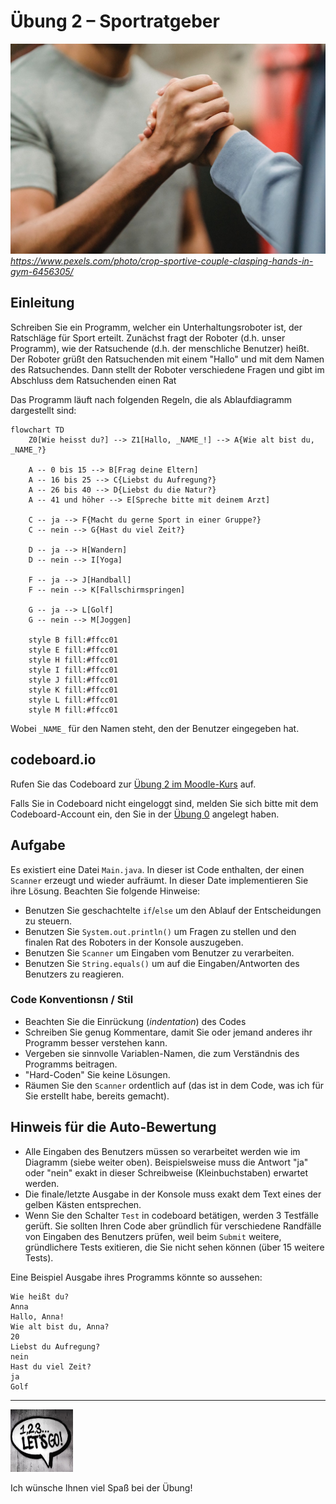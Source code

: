 # Übung 2 – Sportratgeber

![Photo by Julia Larson from Pexels](pexels-julia-larson-6456305.jpg)
 *https://www.pexels.com/photo/crop-sportive-couple-clasping-hands-in-gym-6456305/*

## Einleitung

Schreiben Sie ein Programm, welcher ein Unterhaltungsroboter ist, der Ratschläge für Sport erteilt. Zunächst fragt der Roboter (d.h. unser Programm), wie der Ratsuchende (d.h. der menschliche Benutzer) heißt. Der Roboter grüßt den Ratsuchenden mit einem "Hallo" und mit dem Namen des Ratsuchendes. Dann stellt der Roboter verschiedene Fragen und gibt im Abschluss dem Ratsuchenden einen Rat

Das Programm läuft nach folgenden Regeln, die als Ablaufdiagramm dargestellt sind:

```mermaid
flowchart TD
    Z0[Wie heisst du?] --> Z1[Hallo, _NAME_!] --> A{Wie alt bist du, _NAME_?}

    A -- 0 bis 15 --> B[Frag deine Eltern]
    A -- 16 bis 25 --> C{Liebst du Aufregung?}
    A -- 26 bis 40 --> D{Liebst du die Natur?}
    A -- 41 und höher --> E[Spreche bitte mit deinem Arzt]
    
    C -- ja --> F{Macht du gerne Sport in einer Gruppe?}
    C -- nein --> G{Hast du viel Zeit?}
    
    D -- ja --> H[Wandern]
    D -- nein --> I[Yoga]
    
    F -- ja --> J[Handball]
    F -- nein --> K[Fallschirmspringen]

    G -- ja --> L[Golf]
    G -- nein --> M[Joggen]
    
    style B fill:#ffcc01
    style E fill:#ffcc01
    style H fill:#ffcc01
    style I fill:#ffcc01
    style J fill:#ffcc01    
    style K fill:#ffcc01        
    style L fill:#ffcc01  
    style M fill:#ffcc01    
```

Wobei `_NAME_` für den Namen steht, den der Benutzer eingegeben hat.

## codeboard.io 

Rufen Sie das Codeboard zur [Übung 2 im Moodle-Kurs](https://lms.bht-berlin.de/mod/lti/view.php?id=896621) auf. 

Falls Sie in Codeboard nicht eingeloggt sind, melden Sie sich bitte mit dem Codeboard-Account ein, den Sie in der [Übung 0](../bht_pr1_submission_00/README.md) angelegt haben.

## Aufgabe

Es existiert eine Datei `Main.java`. In dieser ist Code enthalten, der einen `Scanner` erzeugt und wieder aufräumt. In dieser Date implementieren Sie ihre Lösung. Beachten Sie folgende Hinweise:

* Benutzen Sie geschachtelte `if`/`else` um den Ablauf der Entscheidungen zu steuern.
* Benutzen Sie `System.out.println()` um Fragen zu stellen und den finalen Rat des Roboters in der Konsole auszugeben.
* Benutzen Sie `Scanner` um Eingaben vom Benutzer zu verarbeiten.
* Benutzen Sie `String.equals()` um auf die Eingaben/Antworten des Benutzers zu reagieren.

### Code Konventionsn / Stil

* Beachten Sie die Einrückung (_indentation_) des Codes
* Schreiben Sie genug Kommentare, damit Sie oder jemand anderes ihr Programm besser verstehen kann.
* Vergeben sie sinnvolle Variablen-Namen, die zum Verständnis des Programms beitragen.
* "Hard-Coden" Sie keine Lösungen.
* Räumen Sie den `Scanner` ordentlich auf (das ist in dem Code, was ich für Sie erstellt habe, bereits gemacht).

## Hinweis für die Auto-Bewertung

* Alle Eingaben des Benutzers müssen so verarbeitet werden wie im Diagramm (siebe weiter oben). Beispielsweise muss die Antwort "ja" oder "nein" exakt in dieser Schreibweise (Kleinbuchstaben) erwartet werden.
* Die finale/letzte Ausgabe in der Konsole muss exakt dem Text eines der gelben Kästen entsprechen.
* Wenn Sie den Schalter `Test` in codeboard betätigen, werden 3 Testfälle gerüft. Sie sollten Ihren Code aber gründlich für verschiedene Randfälle von Eingaben des Benutzers prüfen, weil beim `Submit` weitere, gründlichere Tests exitieren, die Sie nicht sehen können (über 15 weitere Tests).

Eine Beispiel Ausgabe ihres Programms könnte so aussehen:
```
Wie heißt du?
Anna
Hallo, Anna!
Wie alt bist du, Anna?
20
Liebst du Aufregung?
nein
Hast du viel Zeit?
ja
Golf
```

---

<a href="https://www.pexels.com/photo/123-let-s-go-imaginary-text-704767/">
<img src="../pexels-sevenstorm-juhaszimrus-704767.jpg" width="100" height="100" alt="Photo by SevenStorm JUHASZIMRUS: https://www.pexels.com/photo/123-let-s-go-imaginary-text-704767/">
</a>

Ich wünsche Ihnen viel Spaß bei der Übung! 

